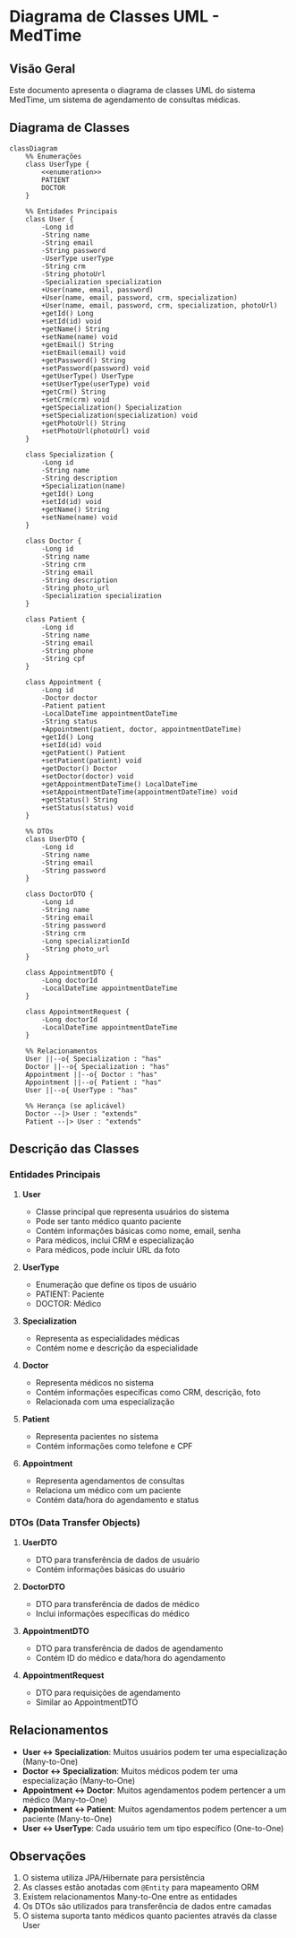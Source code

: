 # Diagrama de Classes UML - MedTime

## Visão Geral
Este documento apresenta o diagrama de classes UML do sistema MedTime, um sistema de agendamento de consultas médicas.

## Diagrama de Classes

```mermaid
classDiagram
    %% Enumerações
    class UserType {
        <<enumeration>>
        PATIENT
        DOCTOR
    }

    %% Entidades Principais
    class User {
        -Long id
        -String name
        -String email
        -String password
        -UserType userType
        -String crm
        -String photoUrl
        -Specialization specialization
        +User(name, email, password)
        +User(name, email, password, crm, specialization)
        +User(name, email, password, crm, specialization, photoUrl)
        +getId() Long
        +setId(id) void
        +getName() String
        +setName(name) void
        +getEmail() String
        +setEmail(email) void
        +getPassword() String
        +setPassword(password) void
        +getUserType() UserType
        +setUserType(userType) void
        +getCrm() String
        +setCrm(crm) void
        +getSpecialization() Specialization
        +setSpecialization(specialization) void
        +getPhotoUrl() String
        +setPhotoUrl(photoUrl) void
    }

    class Specialization {
        -Long id
        -String name
        -String description
        +Specialization(name)
        +getId() Long
        +setId(id) void
        +getName() String
        +setName(name) void
    }

    class Doctor {
        -Long id
        -String name
        -String crm
        -String email
        -String description
        -String photo_url
        -Specialization specialization
    }

    class Patient {
        -Long id
        -String name
        -String email
        -String phone
        -String cpf
    }

    class Appointment {
        -Long id
        -Doctor doctor
        -Patient patient
        -LocalDateTime appointmentDateTime
        -String status
        +Appointment(patient, doctor, appointmentDateTime)
        +getId() Long
        +setId(id) void
        +getPatient() Patient
        +setPatient(patient) void
        +getDoctor() Doctor
        +setDoctor(doctor) void
        +getAppointmentDateTime() LocalDateTime
        +setAppointmentDateTime(appointmentDateTime) void
        +getStatus() String
        +setStatus(status) void
    }

    %% DTOs
    class UserDTO {
        -Long id
        -String name
        -String email
        -String password
    }

    class DoctorDTO {
        -Long id
        -String name
        -String email
        -String password
        -String crm
        -Long specializationId
        -String photo_url
    }

    class AppointmentDTO {
        -Long doctorId
        -LocalDateTime appointmentDateTime
    }

    class AppointmentRequest {
        -Long doctorId
        -LocalDateTime appointmentDateTime
    }

    %% Relacionamentos
    User ||--o{ Specialization : "has"
    Doctor ||--o{ Specialization : "has"
    Appointment ||--o{ Doctor : "has"
    Appointment ||--o{ Patient : "has"
    User ||--o{ UserType : "has"

    %% Herança (se aplicável)
    Doctor --|> User : "extends"
    Patient --|> User : "extends"
```

## Descrição das Classes

### Entidades Principais

1. **User**
   - Classe principal que representa usuários do sistema
   - Pode ser tanto médico quanto paciente
   - Contém informações básicas como nome, email, senha
   - Para médicos, inclui CRM e especialização
   - Para médicos, pode incluir URL da foto

2. **UserType**
   - Enumeração que define os tipos de usuário
   - PATIENT: Paciente
   - DOCTOR: Médico

3. **Specialization**
   - Representa as especialidades médicas
   - Contém nome e descrição da especialidade

4. **Doctor**
   - Representa médicos no sistema
   - Contém informações específicas como CRM, descrição, foto
   - Relacionada com uma especialização

5. **Patient**
   - Representa pacientes no sistema
   - Contém informações como telefone e CPF

6. **Appointment**
   - Representa agendamentos de consultas
   - Relaciona um médico com um paciente
   - Contém data/hora do agendamento e status

### DTOs (Data Transfer Objects)

1. **UserDTO**
   - DTO para transferência de dados de usuário
   - Contém informações básicas do usuário

2. **DoctorDTO**
   - DTO para transferência de dados de médico
   - Inclui informações específicas do médico

3. **AppointmentDTO**
   - DTO para transferência de dados de agendamento
   - Contém ID do médico e data/hora do agendamento

4. **AppointmentRequest**
   - DTO para requisições de agendamento
   - Similar ao AppointmentDTO

## Relacionamentos

- **User ↔ Specialization**: Muitos usuários podem ter uma especialização (Many-to-One)
- **Doctor ↔ Specialization**: Muitos médicos podem ter uma especialização (Many-to-One)
- **Appointment ↔ Doctor**: Muitos agendamentos podem pertencer a um médico (Many-to-One)
- **Appointment ↔ Patient**: Muitos agendamentos podem pertencer a um paciente (Many-to-One)
- **User ↔ UserType**: Cada usuário tem um tipo específico (One-to-One)

## Observações

1. O sistema utiliza JPA/Hibernate para persistência
2. As classes estão anotadas com `@Entity` para mapeamento ORM
3. Existem relacionamentos Many-to-One entre as entidades
4. Os DTOs são utilizados para transferência de dados entre camadas
5. O sistema suporta tanto médicos quanto pacientes através da classe User 